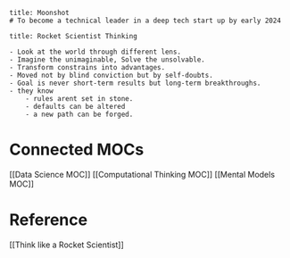 

```ad-success
title: Moonshot
# To become a technical leader in a deep tech start up by early 2024
``````

```ad-important
title: Rocket Scientist Thinking

- Look at the world through different lens.
- Imagine the unimaginable, Solve the unsolvable.
- Transform constrains into advantages.
- Moved not by blind conviction but by self-doubts.
- Goal is never short-term results but long-term breakthroughs.
- they know 
	- rules arent set in stone.
	- defaults can be altered
	- a new path can be forged.

```

# Connected MOCs

[[Data Science MOC]]
[[Computational Thinking MOC]]
[[Mental Models MOC]]

# Reference

[[Think like a Rocket Scientist]]
